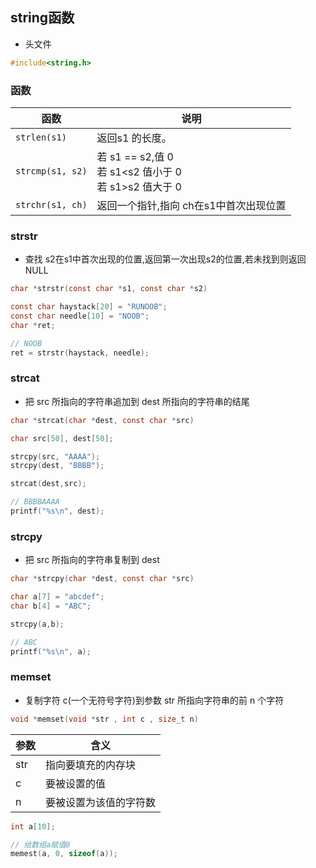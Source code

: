 <!--
 * @Description: 
 * @Version: 1.0
 * @Author: DaLao
 * @Email: dalao_li@163.com
 * @Date: 2021-11-27 20:45:27
 * @LastEditors: dalao
 * @LastEditTime: 2022-04-19 22:38:14
-->

## string函数


- 头文件

```c
#include<string.h>
```



### 函数


| 函数             | 说明                                                       |
| ---------------- | ---------------------------------------------------------- |
| `strlen(s1)`     | 返回s1 的长度。                                            |
| `strcmp(s1, s2)` | 若 s1 == s2,值 0<br>若 s1<s2 值小于 0<br>若 s1>s2 值大于 0 |
| `strchr(s1, ch)` | 返回一个指针,指向 ch在s1中首次出现位置                     |



### strstr


- 查找 s2在s1中首次出现的位置,返回第一次出现s2的位置,若未找到则返回NULL

```c
char *strstr(const char *s1, const char *s2)
```

```c
const char haystack[20] = "RUNOOB";
const char needle[10] = "NOOB";
char *ret;

// NOOB
ret = strstr(haystack, needle);
```



### strcat


- 把 src 所指向的字符串追加到 dest 所指向的字符串的结尾

```c
char *strcat(char *dest, const char *src)
```

```c
char src[50], dest[50];

strcpy(src, "AAAA");
strcpy(dest, "BBBB");

strcat(dest,src);

// BBBBAAAA
printf("%s\n", dest);
```



### strcpy


- 把 src 所指向的字符串复制到 dest

```c
char *strcpy(char *dest, const char *src)
```

```c
char a[7] = "abcdef";
char b[4] = "ABC";

strcpy(a,b);

// ABC
printf("%s\n", a);
```



### memset


- 复制字符 c(一个无符号字符)到参数 str 所指向字符串的前 n 个字符

```c
void *memset(void *str , int c , size_t n)
```
| 参数 | 含义                   |
| ---- | ---------------------- |
| str  | 指向要填充的内存块     |
| c    | 要被设置的值           |
| n    | 要被设置为该值的字符数 |

```c
int a[10];

// 给数组a赋值0
memest(a, 0, sizeof(a));
```